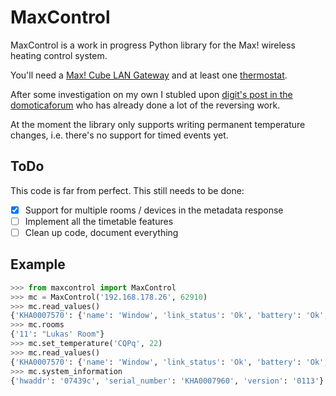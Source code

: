 MaxControl
==========

MaxControl is a work in progress Python library for the Max! wireless heating control system.

You'll need a [Max! Cube LAN Gateway](http://www.amazon.de/gp/product/B00DUED4JM/ref=as_li_ss_tl?ie=UTF8&camp=1638&creative=19454&creativeASIN=B00DUED4JM&linkCode=as2&tag=lukaskleinc00-21) and at least one [thermostat](http://www.amazon.de/gp/product/B005MXAB6S/ref=as_li_ss_tl?ie=UTF8&camp=1638&creative=19454&creativeASIN=B005MXAB6S&linkCode=as2&tag=lukaskleinc00-21).

After some investigation on my own I stubled upon [digit's post in the domoticaforum](http://www.domoticaforum.eu/viewtopic.php?f=66&t=6654) who has already done a lot of the reversing work.

At the moment the library only supports writing permanent temperature changes, i.e. there's no support for timed events yet.

ToDo
----

This code is far from perfect. This still needs to be done:

- [x] Support for multiple rooms / devices in the metadata response
- [ ] Implement all the timetable features
- [ ] Clean up code, document everything

Example
-------
```python
>>> from maxcontrol import MaxControl
>>> mc = MaxControl('192.168.178.26', 62910)
>>> mc.read_values()
{'KHA0007570': {'name': 'Window', 'link_status': 'Ok', 'battery': 'Ok', 'celsius': 20, 'valve_percent': 0, 'program': 'Manual', 'rfaddr': 'CQPq', 'room': '11'}}
>>> mc.rooms
{'11': "Lukas' Room"}
>>> mc.set_temperature('CQPq', 22)
>>> mc.read_values()
{'KHA0007570': {'name': 'Window', 'link_status': 'Ok', 'battery': 'Ok', 'celsius': 22, 'valve_percent': 0, 'program': 'Manual', 'rfaddr': 'CQPq', 'room': '11'}}
>>> mc.system_information
{'hwaddr': '07439c', 'serial_number': 'KHA0007960', 'version': '0113'}
```
